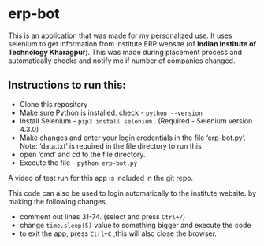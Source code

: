 # erp-bot
This is an application that was made for my personalized use. It uses selenium to get information from institute ERP website (of **Indian Institute of Technology Kharagpur**). This was made during placement process and automatically checks and notify me if number of companies changed. 

## Instructions to run this:

- Clone this repository
- Make sure Python is installed. check - `python --version`
- Install Selenium - `pip3 install selenium` . (Required - Selenium version 4.3.0)
- Make changes and enter your login credentials in the file ‘erp-bot.py’. Note: ‘data.txt’ is required in the file directory to run this
- open ‘cmd’ and cd to the file directory.
- Execute the file - `python erp-bot.py`

A video of test run for this app is included in the git repo.

This code can also be used to login automatically to the institute website. by making the following changes.

- comment out lines 31-74. (select and press `Ctrl+/`)
- change `time.sleep(5)` value to something bigger and execute the code
- to exit the app, press `Ctrl+C` ,this will also close the browser.
